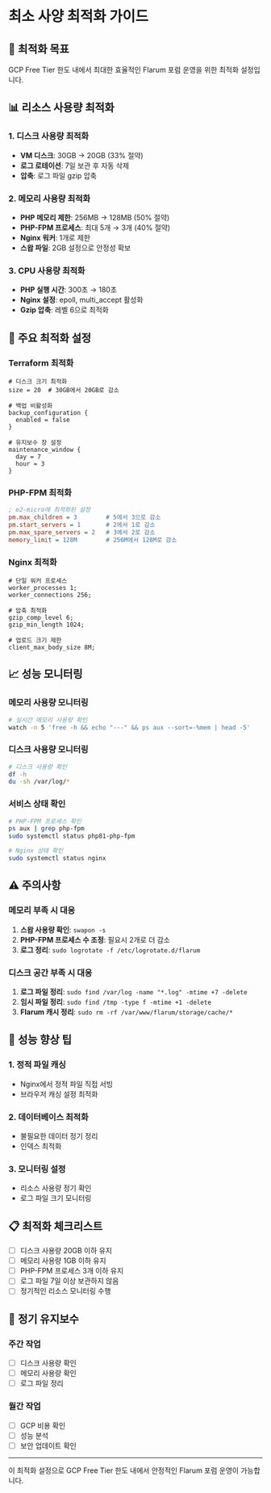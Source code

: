 # 최소 사양 최적화 가이드

## 🎯 최적화 목표

GCP Free Tier 한도 내에서 최대한 효율적인 Flarum 포럼 운영을 위한 최적화 설정입니다.

## 📊 리소스 사용량 최적화

### 1. 디스크 사용량 최적화

- **VM 디스크**: 30GB → 20GB (33% 절약)
- **로그 로테이션**: 7일 보관 후 자동 삭제
- **압축**: 로그 파일 gzip 압축

### 2. 메모리 사용량 최적화

- **PHP 메모리 제한**: 256MB → 128MB (50% 절약)
- **PHP-FPM 프로세스**: 최대 5개 → 3개 (40% 절약)
- **Nginx 워커**: 1개로 제한
- **스왑 파일**: 2GB 설정으로 안정성 확보

### 3. CPU 사용량 최적화

- **PHP 실행 시간**: 300초 → 180초
- **Nginx 설정**: epoll, multi_accept 활성화
- **Gzip 압축**: 레벨 6으로 최적화

## 🔧 주요 최적화 설정

### Terraform 최적화

```hcl
# 디스크 크기 최적화
size = 20  # 30GB에서 20GB로 감소

# 백업 비활성화
backup_configuration {
  enabled = false
}

# 유지보수 창 설정
maintenance_window {
  day = 7
  hour = 3
}
```

### PHP-FPM 최적화

```ini
; e2-micro에 최적화된 설정
pm.max_children = 3        # 5에서 3으로 감소
pm.start_servers = 1       # 2에서 1로 감소
pm.max_spare_servers = 2   # 3에서 2로 감소
memory_limit = 128M        # 256M에서 128M로 감소
```

### Nginx 최적화

```nginx
# 단일 워커 프로세스
worker_processes 1;
worker_connections 256;

# 압축 최적화
gzip_comp_level 6;
gzip_min_length 1024;

# 업로드 크기 제한
client_max_body_size 8M;
```

## 📈 성능 모니터링

### 메모리 사용량 모니터링

```bash
# 실시간 메모리 사용량 확인
watch -n 5 'free -h && echo "---" && ps aux --sort=-%mem | head -5'
```

### 디스크 사용량 모니터링

```bash
# 디스크 사용량 확인
df -h
du -sh /var/log/*
```

### 서비스 상태 확인

```bash
# PHP-FPM 프로세스 확인
ps aux | grep php-fpm
sudo systemctl status php81-php-fpm

# Nginx 상태 확인
sudo systemctl status nginx
```

## ⚠️ 주의사항

### 메모리 부족 시 대응

1. **스왑 사용량 확인**: `swapon -s`
2. **PHP-FPM 프로세스 수 조정**: 필요시 2개로 더 감소
3. **로그 정리**: `sudo logrotate -f /etc/logrotate.d/flarum`

### 디스크 공간 부족 시 대응

1. **로그 파일 정리**: `sudo find /var/log -name "*.log" -mtime +7 -delete`
2. **임시 파일 정리**: `sudo find /tmp -type f -mtime +1 -delete`
3. **Flarum 캐시 정리**: `sudo rm -rf /var/www/flarum/storage/cache/*`

## 🚀 성능 향상 팁

### 1. 정적 파일 캐싱

- Nginx에서 정적 파일 직접 서빙
- 브라우저 캐싱 설정 최적화

### 2. 데이터베이스 최적화

- 불필요한 데이터 정기 정리
- 인덱스 최적화

### 3. 모니터링 설정

- 리소스 사용량 정기 확인
- 로그 파일 크기 모니터링

## 📋 최적화 체크리스트

- [ ] 디스크 사용량 20GB 이하 유지
- [ ] 메모리 사용량 1GB 이하 유지
- [ ] PHP-FPM 프로세스 3개 이하 유지
- [ ] 로그 파일 7일 이상 보관하지 않음
- [ ] 정기적인 리소스 모니터링 수행

## 🔄 정기 유지보수

### 주간 작업

- [ ] 디스크 사용량 확인
- [ ] 메모리 사용량 확인
- [ ] 로그 파일 정리

### 월간 작업

- [ ] GCP 비용 확인
- [ ] 성능 분석
- [ ] 보안 업데이트 확인

---

이 최적화 설정으로 GCP Free Tier 한도 내에서 안정적인 Flarum 포럼 운영이 가능합니다.
